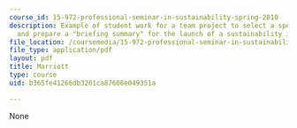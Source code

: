 ```yaml
---
course_id: 15-972-professional-seminar-in-sustainability-spring-2010
description: Example of student work for a team project to select a specific organization
  and prepare a "briefing summary" for the launch of a sustainability initiative.
file_location: /coursemedia/15-972-professional-seminar-in-sustainability-spring-2010/b365fe41266db3201ca87608e049351a_MIT15_972S10_pres04.pdf
file_type: application/pdf
layout: pdf
title: Marriott
type: course
uid: b365fe41266db3201ca87608e049351a

---
```

None